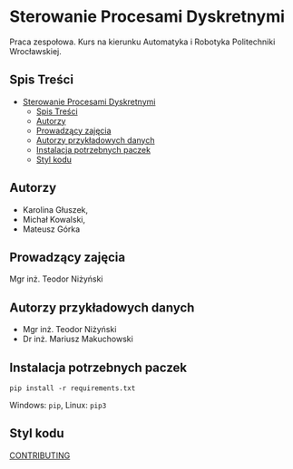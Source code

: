 # Sterowanie Procesami Dyskretnymi
Praca zespołowa. Kurs na kierunku Automatyka i Robotyka Politechniki Wrocławskiej.


## Spis Treści
- [Sterowanie Procesami Dyskretnymi](#sterowanie-procesami-dyskretnymi)
  - [Spis Treści](#spis-treści)
  - [Autorzy](#autorzy)
  - [Prowadzący zajęcia](#prowadzący-zajęcia)
  - [Autorzy przykładowych danych](#autorzy-przykładowych-danych)
  - [Instalacja potrzebnych paczek](#instalacja-potrzebnych-paczek)
  - [Styl kodu](#styl-kodu)


## Autorzy
- Karolina Głuszek,
- Michał Kowalski,
- Mateusz Górka

## Prowadzący zajęcia
Mgr inż. Teodor Niżyński

## Autorzy przykładowych danych
- Mgr inż. Teodor Niżyński
- Dr inż. Mariusz Makuchowski

## Instalacja potrzebnych paczek
```
pip install -r requirements.txt
```
Windows: `pip`, Linux: `pip3`

## Styl kodu
[CONTRIBUTING](CONTRIBUTING.md)
